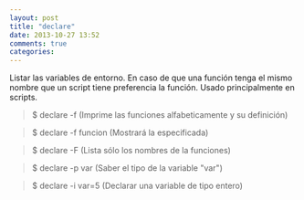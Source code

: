 ```yaml
---
layout: post
title: "declare"
date: 2013-10-27 13:52
comments: true
categories: 
---
```

Listar las variables de entorno. En caso de que una función tenga el mismo nombre que un script tiene preferencia la función. Usado principalmente en scripts.

>$ declare -f (Imprime las funciones alfabeticamente y su definición)

>$ declare -f funcion (Mostrará la especificada)

>$ declare -F (Lista sólo los nombres de la funciones)

>$ declare -p var (Saber el tipo de la variable "var")

>$ declare -i var=5 (Declarar una variable de tipo entero)

